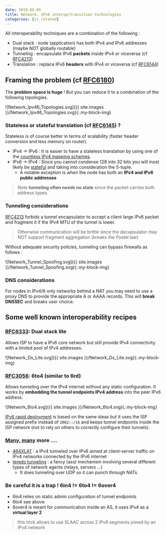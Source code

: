 ```yaml
---
date: 2019-05-05
title: Network, IPv6 interop/transition technologies
categories: [cs_related]
---
```


All interoperability techniques are a combination of the following :
* Dual stack : node (application) has both IPv4 and IPv6 addresses (maybe NOT globally routable)
* Tunneling : encapsulate IPv6 **packets** inside IPv4 or viceversa (cf [RFC4213][4])
* Translation : replace IPv6 **headers** with IPv4 or viceversa (cf [RFC6144][5])

## Framing the problem (cf [RFC6180][6])

The **problem space is huge** ! But you can reduce it to a combination of the following topologies.

![Network_Ipv46_Topologies.svg]({{ site.images }}/Network_Ipv46_Topologies.svg){:.my-block-img}

### Stateless or stateful **translation** (cf [RFC6145][7]) ?

Stateless is of course better in terms of scalability (faster header conversion and less memory on router).
* IPv4 -> IPv6 : It is easier to have a stateless translation by using one of the [countless IPv4 mapping schemes][8].
* IPv6 -> IPv4 : Since you cannot condense 128 into 32 bits you will most likely be [stateful][9] and taking into consideration the 5-tuple.
  * A notable exception is when the node has both an **IPv4 and IPv6 public addresses**

> Note **tunneling often needs no state** since the packet carries both address types.

### Tunneling considerations

[RFC4213][10] forbids a tunnel encapsulator to accept a client large IPv6 packet and fragment it if the IPv4 MTU of the tunnel is lower.
> Otherwise communication will be brittle since the decapsulator may NOT support fragment aggregation (breaks the Postel law)

Without adequate security policies, tunneling can bypass firewalls as follows :

![Network_Tunnel_Spoofing.svg]({{ site.images }}/Network_Tunnel_Spoofing.svg){:.my-block-img}

### DNS considerations

For nodes in IPv4/6 only networks behind a NAT you may need to use a proxy DNS to provide the appropriate A or AAAA records.
This will **break DNSSEC** and breaks user choice.


## Some well known interoperability recipes

### [RFC6333][15]: Dual stack lite

Allows ISP to have a IPv6 core network but still provide IPv4 connectivity with a limited pool of IPv4 addresses.

![Network_Ds_Lite.svg]({{ site.images }}/Network_Ds_Lite.svg){:.my-block-img}

### [RFC3056][14]: 6to4 (similar to 6rd)

Allows tunneling over the IPv4 internet without any static configuration.
It works by **embedding the tunnel endpoints IPv4 address** into the peer IPv6 address.

![Network_6to4.svg]({{ site.images }}/Network_6to4.svg){:.my-block-img}

[IPv6 rapid deployment][13] is based on the same ideas but it uses the ISP assigned prefix instead of `2002::/16`
and keeps tunnel endpoints inside the ISP network (not to rely on others to correctly configure their tunnels).

### [Many, many][3] more ....

* [464XLAT][11] : a IPv4 tunneled over IPv6 aimed at client-server traffic on IPv4 networks connected by the IPv6 internet
* [teredo tunneling][12] : a fancy (ass) mechanism involving several different types of network agents (relays, servers ...)
  * It does tunneling over UDP so it can punch through NATs

### Be careful it is a trap ! 6in4 != 6to4 != 6over4

* 6in4 relies on static admin configuration of tunnel endpoints
* 6to4 see above
* 6over4 is meant for communication inside an AS, it uses IPv4 as a **virtual layer 2**
> this trick allows to use SLAAC across 2 IPv6 segments joined by an IPv4 network

[3]:https://tools.ietf.org/html/rfc7059
[4]:https://tools.ietf.org/html/rfc4213#section-3
[5]:https://tools.ietf.org/html/rfc6144#section-2
[6]:https://tools.ietf.org/html/rfc6180#section-4
[7]:https://tools.ietf.org/html/rfc6145#section-5
[8]:https://tools.ietf.org/html/rfc6052#section-2
[9]:https://tools.ietf.org/html/rfc6146#section-3
[10]:https://tools.ietf.org/html/rfc4213#section-3.2
[11]:https://tools.ietf.org/html/rfc6877#section-4.1
[12]:https://tools.ietf.org/html/rfc4380
[13]:https://tools.ietf.org/html/rfc5969#section-4
[14]:https://tools.ietf.org/html/rfc3056#section-5.1
[15]:https://tools.ietf.org/html/rfc6333#appendix-B
